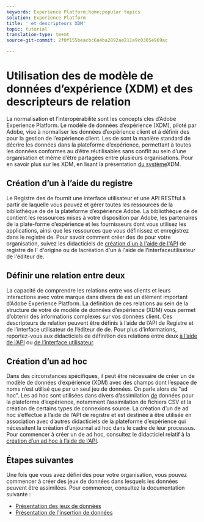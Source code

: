 ```yaml
---
keywords: Experience Platform;home;popular topics
solution: Experience Platform
title: ' et descripteurs XDM'
topic: tutorial
translation-type: tm+mt
source-git-commit: 2f0f155beacbc6a4ba2892ae211a9c0305e969ac

---
```



# Utilisation des  de modèle de données d’expérience (XDM) et des descripteurs de relation

La normalisation et l’interopérabilité sont les concepts clés d’Adobe Experience Platform. Le modèle de données d’expérience (XDM), piloté par Adobe, vise à normaliser les données d’expérience client et à définir des  pour la gestion de l’expérience client. Les  de sont la manière standard de décrire les données dans la plateforme d’expérience, permettant à toutes les données conformes au d’être réutilisables sans conflit au sein d’une organisation et même d’être partagées entre plusieurs organisations. Pour en savoir plus sur les  XDM, en lisant la présentation [du système](../xdm/home.md)XDM.

## Création d’un  à l’aide du registre 

Le Registre des  de fournit une interface utilisateur et une API RESTful à partir de laquelle vous pouvez et gérer toutes les ressources de la bibliothèque de  de la plateforme d’expérience Adobe. La bibliothèque de  de contient les ressources mises à votre disposition par Adobe, les partenaires de la plate-forme d’expérience et les fournisseurs dont vous utilisez les applications, ainsi que les ressources que vous définissez et enregistrez dans le registre  de. Pour savoir comment créer des  de pour votre organisation, suivez les didacticiels de [création d&#39;un à l&#39;aide de l&#39;API](../xdm/tutorials/create-schema-api.md) de registre de l&#39; [](../xdm/tutorials/create-schema-ui.md)d&#39;origine ou de lacréation d&#39;un à l&#39;aide de l&#39;interfaceutilisateur de l&#39;éditeur de.

## Définir une relation entre deux 

La capacité de comprendre les relations entre vos clients et leurs interactions avec votre marque dans divers  de est un élément important d’Adobe Experience Platform. La définition de ces relations au sein de la structure de votre de modèle de données d’expérience (XDM) vous permet d’obtenir des informations complexes sur vos données client. Ces descripteurs de relation peuvent être définis à l’aide de l’API de Registre  et de l’interface utilisateur de l’éditeur de  de. Pour plus d’informations, reportez-vous aux didacticiels de définition des relations entre deux  [à l’aide de l’API](../xdm/tutorials/relationship-api.md) ou [de l’interface utilisateur](../xdm/tutorials/relationship-ui.md).

## Création d’un  ad hoc

Dans des circonstances spécifiques, il peut être nécessaire de créer un de modèle de données d’expérience (XDM) avec des champs dont l’espace de noms n’est utilisé que par un seul jeu de données. On parle alors de  &quot;ad hoc&quot;. Les  ad hoc sont utilisées dans divers d’assimilation [de](../ingestion/home.md) données pour la plateforme d’expérience, notamment l’assimilation de fichiers CSV et la création de certains types de connexions [](../sources/home.md)source. La création d’un  de ad hoc s’effectue à l’aide de l’API de registre et est destinée à être utilisée en association avec d’autres didacticiels de la plateforme d’expérience qui nécessitent la création d’unjournal ad hoc dans le cadre de leur processus. Pour commencer à créer un  de ad hoc, consultez le didacticiel relatif à la [création d’un  ad hoc à l’aide de l’API](../xdm/tutorials/ad-hoc.md).

## Étapes suivantes

Une fois que vous avez défini des  pour votre organisation, vous pouvez commencer à créer des jeux de données dans lesquels les données peuvent être assimilées. Pour commencer, consultez la documentation suivante :

* [Présentation des jeux de données](../catalog/datasets/overview.md)
* [Présentation de l&#39;insertion de données](../ingestion/home.md)